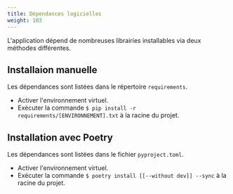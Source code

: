 ```yaml
---
title: Dépendances logicielles
weight: 103
---
```


L'application dépend de nombreuses librairies installables via deux méthodes différentes.

## Installaion manuelle

Les dépendances sont listées dans le répertoire `requirements`.
- Activer l'environnement virtuel.
- Exécuter la commande `$ pip install -r requirements/[ENVIRONNEMENT].txt` à la racine du projet.

## Installation avec Poetry

Les dépendances sont listées dans le fichier `pyproject.toml`.
- Activer l'environnement virtuel.
- Exécuter la commande `$ poetry install [[--without dev]] --sync` à la racine du projet.
